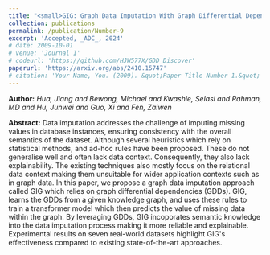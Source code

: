 ```yaml
---
title: "<small>GIG: Graph Data Imputation With Graph Differential Dependencies</small>"
collection: publications
permalink: /publication/Number-9
excerpt: 'Accepted, _ADC_, 2024'
# date: 2009-10-01
# venue: 'Journal 1'
# codeurl: 'https://github.com/HJW577X/GDD_Discover'
paperurl: 'https://arxiv.org/abs/2410.15747'
# citation: 'Your Name, You. (2009). &quot;Paper Title Number 1.&quot; <i>Journal 1</i>. 1(1).'
---
```


**Author:** *Hua, Jiang and Bewong, Michael and Kwashie, Selasi and Rahman, MD and Hu, Junwei and Guo, Xi and Fen, Zaiwen*

**Abstract:** Data imputation addresses the challenge of imputing missing values in database instances, ensuring consistency with the overall semantics of the dataset. Although several heuristics which rely on statistical methods, and ad-hoc rules have been proposed. These do not generalise well and often lack data context. Consequently, they also lack explainability. The existing techniques also mostly focus on the relational data context making them unsuitable for wider application contexts such as in graph data. In this paper, we propose a graph data imputation approach called GIG which relies on graph differential dependencies (GDDs). GIG, learns the GDDs from a given knowledge graph, and uses these rules to train a transformer model which then predicts the value of missing data within the graph. By leveraging GDDs, GIG incoporates semantic knowledge into the data imputation process making it more reliable and explainable. Experimental results on seven real-world datasets highlight GIG's effectiveness compared to existing state-of-the-art approaches.

